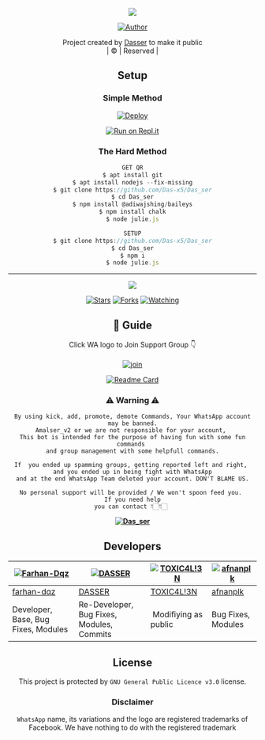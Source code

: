 <div align="center">

 </a>
</p>
<div align="center">
  <p align="center">
<img src=https://i.imgur.com/9zRNU2w.jpg>
</p>
  <p align="center">
<a href="https://github.com/Das-x5"><img title="Author" src="https://img.shields.io/badge/Author-Das-x5/Das_ser?color=blue&style=for-the-badge&logo=whatsapp"></a>
</p>
</div>
<p align="center">
Project created by <a href="https://github.com/Das-x5">Dasser</a> to make it public
    <br>
       | © |
        Reserved |
    <br> 
</p>

## Setup
<div align="center"> 


  ### Simple Method
  
[![Deploy](https://www.herokucdn.com/deploy/button.svg)](https://heroku.com/deploy?template=https://github.com/Das-x5/Das_ser)



  
[![Run on Repl.it](https://repl.it/badge/github/quiec/whatsAlfa)](https://replit.com/@asmidaschandu/Amalser-2)
  
### The Hard Method
```js
GET QR
$ apt install git
$ apt install nodejs --fix-missing
$ git clone https://github.com/Das-x5/Das_ser
$ cd Das_ser
$ npm install @adiwajshing/baileys
$ npm install chalk
$ node julie.js
```
      
```js
SETUP
$ git clone https://github.com/Das-x5/Das_ser
$ cd Das_ser
$ npm i
$ node julie.js
```

----

  <p align="center">
  <a href="httsp://github.com/Das-x5/Das_ser">
    
<a href="https://github.com/Das-x5/followers">
<img src="https://img.shields.io/github/repo-size/Das-x/Das_ser?color=green&label=Repo%20total%20size&style=plastic">
<p align="center">
<a href="https://github.com/Amal-ser/followers"
<img title="Followers" src="https://img.shields.io/github/followers/Amal-ser?color=blue&style=flat-square"></a>
<a href="https://github.com/Amal-ser/Amalser/stargazers/"><img title="Stars" src="https://img.shields.io/github/stars/Amal-ser/Amalser?color=blue&style=flat-square"></a>
<a href="https://github.com/Amal-ser/Amalser/network/members"><img title="Forks" src="https://img.shields.io/github/forks/Amal-ser/Amalser?color=blue&style=flat-square"></a>
<a href="https://github.com/Amal-ser/Amalser/watchers"><img title="Watching" src="https://img.shields.io/github/watchers/Amal-ser/Amalser?label=Watchers&color=blue&style=flat-square"></a>
</p>

## 📢 Guide
Click WA logo to Join Support Group 👇
    <br>
<br>
  [![join](https://github.com/Alien-alfa/PublicBot/blob/main/wlogo.svg.png)](https://chat.whatsapp.com/CoXJILbV5lt887ecbBP9VL)
  <div align="center">
       
  [![Readme Card](https://github-readme-stats.vercel.app/api/pin/?username=Das-ser&repo=Das_ser&theme=nightowl)](https://github.com/Das-x/Das_ser)
  </div>
    
### ⚠ Warning ⚠

```
By using kick, add, promote, demote Commands, Your WhatsApp account may be banned.
Amalser_v2 or we are not responsible for your account, 
This bot is intended for the purpose of having fun with some fun commands 
and group management with some helpfull commands.

If  you ended up spamming groups, getting reported left and right, 
and you ended up in being fight with WhatsApp
and at the end WhatsApp Team deleted your account. DON'T BLAME US.

No personal support will be provided / We won't spoon feed you. 
If you need help
you can contact 👇🏻👇🏻 
```
**[![Das_ser](https://www.linkpicture.com/q/WHTSPP-LOGO.png)](http://wa.me/919495944713?text=Can%20you%20help%20bro)**

## Developers
  <div align="center">
    
  [![Farhan-Dqz](https://github.com/farhan-dqz.png?size=100)](https://github.com/farhan-dqz) | [![DASSER](https://github.com/Das-x5.png?size=100)](https://github.com/Das-x5) |  [![TOXIC4L!3N](https://github.com/Alien-alfa.png?size=100)](https://github.com/AI-VIKI) | [![afnanplk](https://github.com/afnanplk.png?size=100)](https://github.com/afnanplk) 
----|----|----|----
[farhan-dqz](https://github.com/farhan-dqz) | [DASSER](https://github.com/Das-x5) | [TOXIC4L!3N](https://github.com/AI-VIKI) | [afnanplk](https://github.com/afnanplk) 
Developer, Base, Bug Fixes, Modules| Re-Developer, Bug Fixes, Modules, Commits |  Modifiying  as   public | Bug Fixes, Modules 
  </div>
    


## License
This project is protected by `GNU General Public Licence v3.0` license.

### Disclaimer
`WhatsApp` name, its variations and the logo are registered trademarks of Facebook. We have nothing to do with the registered trademark
